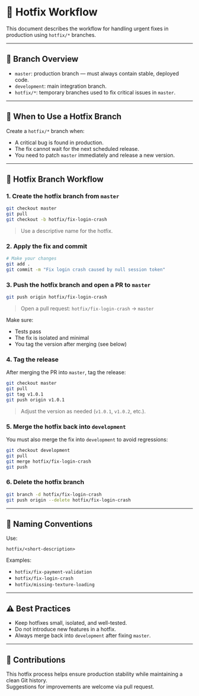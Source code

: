 # 🧯 Hotfix Workflow

This document describes the workflow for handling urgent fixes in production using `hotfix/*` branches.

---

## 🧩 Branch Overview

- `master`: production branch — must always contain stable, deployed code.
- `development`: main integration branch.
- `hotfix/*`: temporary branches used to fix critical issues in `master`.

---

## 🚨 When to Use a Hotfix Branch

Create a `hotfix/*` branch when:

- A critical bug is found in production.
- The fix cannot wait for the next scheduled release.
- You need to patch `master` immediately and release a new version.

---

## 🔧 Hotfix Branch Workflow

### 1. Create the hotfix branch from `master`

```bash
git checkout master
git pull
git checkout -b hotfix/fix-login-crash
```

> Use a descriptive name for the hotfix.

### 2. Apply the fix and commit

```bash
# Make your changes
git add .
git commit -m "Fix login crash caused by null session token"
```

### 3. Push the hotfix branch and open a PR to `master`

```bash
git push origin hotfix/fix-login-crash
```

> Open a pull request: `hotfix/fix-login-crash` → `master`

Make sure:

- Tests pass
- The fix is isolated and minimal
- You tag the version after merging (see below)

### 4. Tag the release

After merging the PR into `master`, tag the release:

```bash
git checkout master
git pull
git tag v1.0.1
git push origin v1.0.1
```

> Adjust the version as needed (`v1.0.1`, `v1.0.2`, etc.).

### 5. Merge the hotfix back into `development`

You must also merge the fix into `development` to avoid regressions:

```bash
git checkout development
git pull
git merge hotfix/fix-login-crash
git push
```

### 6. Delete the hotfix branch

```bash
git branch -d hotfix/fix-login-crash
git push origin --delete hotfix/fix-login-crash
```

---

## 🧼 Naming Conventions

Use:

```
hotfix/<short-description>
```

Examples:

- `hotfix/fix-payment-validation`
- `hotfix/fix-login-crash`
- `hotfix/missing-texture-loading`

---

## ⚠️ Best Practices

- Keep hotfixes small, isolated, and well-tested.
- Do not introduce new features in a hotfix.
- Always merge back into `development` after fixing `master`.

---

## 🤝 Contributions

This hotfix process helps ensure production stability while maintaining a clean Git history.  
Suggestions for improvements are welcome via pull request.
